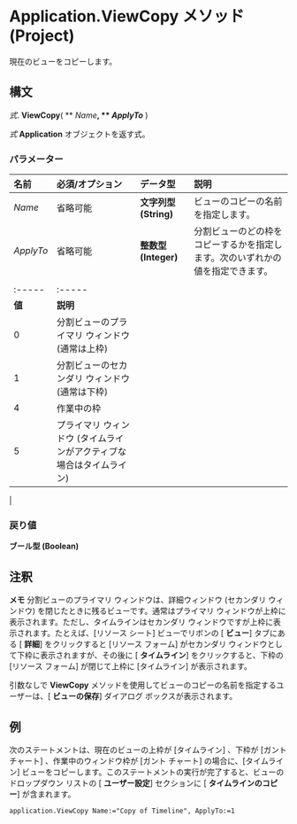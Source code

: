 
# Application.ViewCopy メソッド (Project)

現在のビューをコピーします。


## 構文

 _式_. **ViewCopy**( ** _Name_**, ** _ApplyTo_** )

 _式_ **Application** オブジェクトを返す式。


### パラメーター



|**名前**|**必須/オプション**|**データ型**|**説明**|
|:-----|:-----|:-----|:-----|
| _Name_|省略可能|**文字列型 (String)**|ビューのコピーの名前を指定します。|
| _ApplyTo_|省略可能|**整数型 (Integer)**|分割ビューのどの枠をコピーするかを指定します。次のいずれかの値を指定できます。
|||
|:-----|:-----|
|**値**|**説明**|
|0|分割ビューのプライマリ ウィンドウ (通常は上枠)|
|1|分割ビューのセカンダリ ウィンドウ (通常は下枠)|
|4|作業中の枠|
|5|プライマリ ウィンドウ (タイムラインがアクティブな場合はタイムライン)|
|

### 戻り値

 **ブール型 (Boolean)**


## 注釈




 **メモ**  分割ビューのプライマリ ウィンドウは、詳細ウィンドウ (セカンダリ ウィンドウ) を閉じたときに残るビューです。通常はプライマリ ウィンドウが上枠に表示されます。ただし、タイムラインはセカンダリ ウィンドウですが上枠に表示されます。たとえば、[リソース シート] ビューでリボンの [ **ビュー**] タブにある [ **詳細**] をクリックすると [リソース フォーム] がセカンダリ ウィンドウとして下枠に表示されますが、その後に [ **タイムライン**] をクリックすると、下枠の [リソース フォーム] が閉じて上枠に [タイムライン] が表示されます。

引数なしで **ViewCopy** メソッドを使用してビューのコピーの名前を指定するユーザーは、[ **ビューの保存**] ダイアログ ボックスが表示されます。


## 例

次のステートメントは、現在のビューの上枠が [タイムライン] 、下枠が [ガント チャート] 、作業中のウィンドウ枠が [ガント チャート] の場合に、[タイムライン] ビューをコピーします。このステートメントの実行が完了すると、ビューのドロップダウン リストの [ **ユーザー設定**] セクションに [ **タイムラインのコピー**] が含まれます。


```
application.ViewCopy Name:="Copy of Timeline", ApplyTo:=1
```

